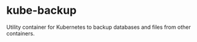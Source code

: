 # kube-backup

Utility container for Kubernetes to backup databases and files from other containers.
